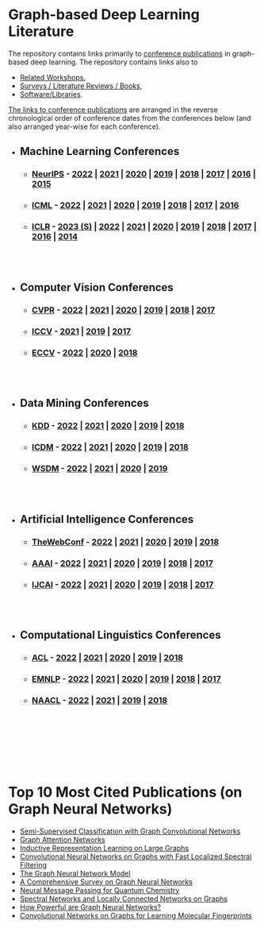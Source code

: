 # Graph-based Deep Learning Literature

The repository contains links primarily to [conference publications](https://github.com/naganandy/graph-based-deep-learning-literature/blob/master/conference-publications/README.md) in graph-based deep learning. The repository contains links also to 

- [Related Workshops](https://github.com/naganandy/graph-based-deep-learning-literature/blob/master/conference-publications/folders/workshops/README.md),
- [Surveys / Literature Reviews / Books](https://github.com/naganandy/graph-based-deep-learning-literature/blob/master/conference-publications/folders/surveys/README.md), 
- [Software/Libraries](https://github.com/naganandy/graph-based-deep-learning-literature/blob/master/conference-publications/folders/software/README.md).
 
[The links to conference publications](https://github.com/naganandy/graph-based-deep-learning-literature/blob/master/conference-publications/README.md#conferences) are arranged in the reverse chronological order of conference dates from the conferences below (and also arranged year-wise for each conference).

- ## Machine Learning Conferences
 
   * ### [NeurIPS](https://nips.cc/)  - [2022](https://github.com/naganandy/graph-based-deep-learning-literature/blob/master/conference-publications/folders/years/2022/publications_neurips22/README.md) | [2021](https://github.com/naganandy/graph-based-deep-learning-literature/blob/master/conference-publications/folders/years/2021/publications_neurips21/README.md) | [2020](https://github.com/naganandy/graph-based-deep-learning-literature/blob/master/conference-publications/folders/years/2020/publications_neurips20/README.md) | [2019](https://github.com/naganandy/graph-based-deep-learning-literature/blob/master/conference-publications/folders/years/2019/publications_neurips19/README.md) | [2018](https://github.com/naganandy/graph-based-deep-learning-literature/blob/master/conference-publications/folders/years/2018/publications_neurips18/README.md) | [2017](https://github.com/naganandy/graph-based-deep-learning-literature/blob/master/conference-publications/folders/years/2017.MD#neurips-2017) | [2016](https://github.com/naganandy/graph-based-deep-learning-literature/blob/master/conference-publications/folders/years/2017.MD#neurips-2016) | [2015](https://github.com/naganandy/graph-based-deep-learning-literature/blob/master/conference-publications/folders/years/2017.MD#neurips-2015)

   * ### [ICML](https://icml.cc/) - [2022](https://github.com/naganandy/graph-based-deep-learning-literature/blob/master/conference-publications/folders/years/2022/publications_icml22/README.md) | [2021](https://github.com/naganandy/graph-based-deep-learning-literature/blob/master/conference-publications/folders/years/2021/publications_icml21/README.md) |  [2020](https://github.com/naganandy/graph-based-deep-learning-literature/blob/master/conference-publications/folders/years/2020/publications_icml20/README.md) | [2019](https://github.com/naganandy/graph-based-deep-learning-literature/blob/master/conference-publications/folders/years/2019/publications_icml19/README.md) | [2018](https://github.com/naganandy/graph-based-deep-learning-literature/blob/master/conference-publications/folders/years/2018.MD#icml-2018-jul) | [2017](https://github.com/naganandy/graph-based-deep-learning-literature/blob/master/conference-publications/folders/years/2017.MD#icml-2017) | [2016](https://github.com/naganandy/graph-based-deep-learning-literature/blob/master/conference-publications/folders/years/2017.MD#icml-2016)
 
   * ### [ICLR](https://iclr.cc/) - [2023 (S)](https://github.com/naganandy/graph-based-deep-learning-literature/blob/master/conference-publications/folders/submissions_iclr/2023.md) | [2022](https://github.com/naganandy/graph-based-deep-learning-literature/blob/master/conference-publications/folders/years/2022/publications_iclr22/README.md) | [2021](https://github.com/naganandy/graph-based-deep-learning-literature/blob/master/conference-publications/folders/years/2021/publications_iclr21/README.md) | [2020](https://github.com/naganandy/graph-based-deep-learning-literature/blob/master/conference-publications/folders/years/2020/publications_iclr20/README.md) | [2019](https://github.com/naganandy/graph-based-deep-learning-literature/blob/master/conference-publications/folders/years/2019/publications_iclr19/README.md) | [2018](https://github.com/naganandy/graph-based-deep-learning-literature/blob/master/conference-publications/folders/years/2018.MD#iclr-2018-may) | [2017](https://github.com/naganandy/graph-based-deep-learning-literature/blob/master/conference-publications/folders/years/2017.MD#iclr-2017) | [2016](https://github.com/naganandy/graph-based-deep-learning-literature/blob/master/conference-publications/folders/years/2017.MD#iclr-2016) | [2014](https://github.com/naganandy/graph-based-deep-learning-literature/blob/master/conference-publications/folders/years/2017.MD#iclr-2014)

<br> </br>

- ## Computer Vision Conferences
   * ### [CVPR](http://cvpr2023.thecvf.com/) - [2022](https://github.com/naganandy/graph-based-deep-learning-literature/blob/master/conference-publications/folders/years/2022/publications_cvpr22/README.md) | [2021](https://github.com/naganandy/graph-based-deep-learning-literature/blob/master/conference-publications/folders/years/2021/publications_cvpr21/README.md) | [2020](https://github.com/naganandy/graph-based-deep-learning-literature/blob/master/conference-publications/folders/years/2020/publications_cvpr20/README.md) | [2019](https://github.com/naganandy/graph-based-deep-learning-literature/blob/master/conference-publications/folders/years/2019/publications_cvpr19/README.md) | [2018](https://github.com/naganandy/graph-based-deep-learning-literature/blob/master/conference-publications/folders/years/2018.MD#cvpr-2018-jun) | [2017](https://github.com/naganandy/graph-based-deep-learning-literature/blob/master/conference-publications/folders/years/2017.MD#cvpr-2017)
   * ### [ICCV](http://iccv2023.thecvf.com/home) - [2021](https://github.com/naganandy/graph-based-deep-learning-literature/blob/master/conference-publications/folders/years/2021/publications_iccv21/README.md) | [2019](https://github.com/naganandy/graph-based-deep-learning-literature/blob/master/conference-publications/folders/years/2019/publications_iccv19/README.md) | [2017](https://github.com/naganandy/graph-based-deep-learning-literature/blob/master/conference-publications/folders/years/2017.MD#iccv-2017)
   * ### [ECCV](https://eccv2022.ecva.net/) - [2022](https://github.com/naganandy/graph-based-deep-learning-literature/blob/master/conference-publications/folders/years/2022/publications_eccv22/README.md) | [2020](https://github.com/naganandy/graph-based-deep-learning-literature/blob/master/conference-publications/folders/years/2020/publications_eccv20/README.md) | [2018](https://github.com/naganandy/graph-based-deep-learning-literature/blob/master/conference-publications/folders/years/2018.MD#eccv-2018-sep)

<br> </br>
   
- ## Data Mining Conferences
   * ### [KDD](https://www.kdd.org/kdd2022/) - [2022](https://github.com/naganandy/graph-based-deep-learning-literature/tree/master/conference-publications/folders/years/2022/publications_kdd22/README.md) | [2021](https://github.com/naganandy/graph-based-deep-learning-literature/tree/master/conference-publications/folders/publications_kdd21/README.md) | [2020](https://github.com/naganandy/graph-based-deep-learning-literature/tree/master/conference-publications/folders/publications_kdd20/README.md) | [2019](https://github.com/naganandy/graph-based-deep-learning-literature/blob/master/conference-publications/folders/publications_kdd19/README.md) | [2018](https://github.com/naganandy/graph-based-deep-learning-literature/blob/master/conference-publications/folders/years/2018.MD#kdd-2018-aug)
   * ### [ICDM](https://icdm22.cse.usf.edu/) - [2022](https://github.com/naganandy/graph-based-deep-learning-literature/blob/master/conference-publications/folders/publications_icdm22/README.md) | [2021](https://github.com/naganandy/graph-based-deep-learning-literature/blob/master/conference-publications/folders/publications_icdm21/README.md) | [2020](https://github.com/naganandy/graph-based-deep-learning-literature/blob/master/conference-publications/folders/publications_icdm20/README.md) | [2019](https://github.com/naganandy/graph-based-deep-learning-literature/blob/master/conference-publications/folders/years/2019.MD#icdm-2019-nov) | [2018](https://github.com/naganandy/graph-based-deep-learning-literature/blob/master/conference-publications/folders/years/2018.MD#icdm-2018-nov)
   * ### [WSDM](https://www.wsdm-conference.org/2023/) - [2022](https://github.com/naganandy/graph-based-deep-learning-literature/blob/master/conference-publications/folders/publications_wsdm22/README.md) | [2021](https://github.com/naganandy/graph-based-deep-learning-literature/blob/master/conference-publications/folders/publications_wsdm21/README.md) | [2020](https://github.com/naganandy/graph-based-deep-learning-literature/blob/master/conference-publications/folders/years/2020.MD#wsdm-2020-feb) | [2019](https://github.com/naganandy/graph-based-deep-learning-literature/blob/master/conference-publications/folders/years/2019.MD#wsdm-2019-jan) 

<br> </br>

- ## Artificial Intelligence Conferences
   * ### [TheWebConf](https://www2023.thewebconf.org/) - [2022](https://github.com/naganandy/graph-based-deep-learning-literature/blob/master/conference-publications/folders/publications_webconf22/README.md)  | [2021](https://github.com/naganandy/graph-based-deep-learning-literature/blob/master/conference-publications/folders/publications_webconf21/README.md) | [2020](https://github.com/naganandy/graph-based-deep-learning-literature/blob/master/conference-publications/folders/publications_www20/README.md) | [2019](https://github.com/naganandy/graph-based-deep-learning-literature/blob/master/conference-publications/folders/years/2019.MD#www-2019-may) | [2018](https://github.com/naganandy/graph-based-deep-learning-literature/blob/master/conference-publications/folders/years/2018.MD#www-2018-april)
   * ### [AAAI](https://aaai.org/Conferences/AAAI-23/) - [2022](https://github.com/naganandy/graph-based-deep-learning-literature/blob/master/conference-publications/folders/publications_aaai22/README.md) | [2021](https://github.com/naganandy/graph-based-deep-learning-literature/blob/master/conference-publications/folders/publications_aaai21/README.md) | [2020](https://github.com/naganandy/graph-based-deep-learning-literature/blob/master/conference-publications/folders/publications_aaai20/README.md) | [2019](https://github.com/naganandy/graph-based-deep-learning-literature/blob/master/conference-publications/folders/publications_aaai19/README.md) | [2018](https://github.com/naganandy/graph-based-deep-learning-literature/blob/master/conference-publications/folders/years/2018.MD#aaai-2018-feb) | [2017](https://github.com/naganandy/graph-based-deep-learning-literature/blob/master/conference-publications/folders/years/2017.MD#aaai-2017)
   * ### [IJCAI](https://ijcai-23.org/) - [2022](https://github.com/naganandy/graph-based-deep-learning-literature/blob/master/conference-publications/folders/publications_ijcai22/README.md) | [2021](https://github.com/naganandy/graph-based-deep-learning-literature/blob/master/conference-publications/folders/publications_ijcai21/README.md) |  [2020](https://github.com/naganandy/graph-based-deep-learning-literature/blob/master/conference-publications/folders/publications_ijcai20/README.md) | [2019](https://github.com/naganandy/graph-based-deep-learning-literature/blob/master/conference-publications/folders/publications_ijcai19/README.md) | [2018](https://github.com/naganandy/graph-based-deep-learning-literature/blob/master/conference-publications/folders/years/2018.MD#ijcai-2018-jul) | [2017](https://github.com/naganandy/graph-based-deep-learning-literature/blob/master/conference-publications/folders/years/2017.MD#ijcai-2017)

<br> </br>

- ## Computational Linguistics Conferences
   * ### [ACL](https://2023.aclweb.org/) - [2022](https://github.com/naganandy/graph-based-deep-learning-literature/blob/master/conference-publications/folders/publications_acl22/README.md) | [2021](https://github.com/naganandy/graph-based-deep-learning-literature/blob/master/conference-publications/folders/publications_acl21/README.md) | [2020](https://github.com/naganandy/graph-based-deep-learning-literature/blob/master/conference-publications/folders/publications_acl20/README.md) | [2019](https://github.com/naganandy/graph-based-deep-learning-literature/blob/master/conference-publications/folders/publications_acl19/README.md) | [2018](https://github.com/naganandy/graph-based-deep-learning-literature/blob/master/conference-publications/folders/years/2018.MD#acl-2018-jul)
    * ### [EMNLP](https://2022.emnlp.org/) - [2022](https://github.com/naganandy/graph-based-deep-learning-literature/blob/master/conference-publications/folders/publications_emnlp22/README.md) | [2021](https://github.com/naganandy/graph-based-deep-learning-literature/blob/master/conference-publications/folders/publications_emnlp21/README.md) | [2020](https://github.com/naganandy/graph-based-deep-learning-literature/blob/master/conference-publications/folders/publications_emnlp20/README.md) | [2019](https://github.com/naganandy/graph-based-deep-learning-literature/blob/master/conference-publications/folders/publications_emnlp19/README.md) | [2018](https://github.com/naganandy/graph-based-deep-learning-literature/blob/master/conference-publications/folders/years/2018.MD#emnlp-2018-nov) | [2017](https://github.com/naganandy/graph-based-deep-learning-literature/blob/master/conference-publications/folders/years/2017.MD#emnlp-2017)
  * ### [NAACL](https://2022.naacl.org/) - [2022](https://github.com/naganandy/graph-based-deep-learning-literature/blob/master/conference-publications/folders/publications_naacl22/README.md) | [2021](https://github.com/naganandy/graph-based-deep-learning-literature/blob/master/conference-publications/folders/publications_naacl21/README.md) | [2019](https://github.com/naganandy/graph-based-deep-learning-literature/blob/master/conference-publications/folders/years/2019.MD#naacl-2019-jun) | [2018](https://github.com/naganandy/graph-based-deep-learning-literature/blob/master/conference-publications/folders/years/2018.MD#naacl-2018-jun)

<br> </br>
<br> </br>
<br> </br>

# Top 10 Most Cited Publications (on Graph Neural Networks)
- [Semi-Supervised Classification with Graph Convolutional Networks](https://github.com/naganandy/graph-based-deep-learning-literature/blob/master/conference-publications/folders/years/publications_pre18/gcn_iclr17/README.md)
- [Graph Attention Networks](https://github.com/naganandy/graph-based-deep-learning-literature/blob/master/conference-publications/folders/publications_conf18/gan_iclr18/README.md)
- [Inductive Representation Learning on Large Graphs](https://github.com/naganandy/graph-based-deep-learning-literature/blob/master/conference-publications/folders/years/publications_pre18/graphsage_neurips17/README.md)
- [Convolutional Neural Networks on Graphs with Fast Localized Spectral Filtering](https://github.com/naganandy/graph-based-deep-learning-literature/blob/master/conference-publications/folders/years/publications_pre18/chebnet_neurips16/README.md)
- [The Graph Neural Network Model](https://github.com/naganandy/graph-based-deep-learning-literature/blob/master/conference-publications/folders/years/publications_pre18/gnn_tnn09/README.md)
- [A Comprehensive Survey on Graph Neural Networks](https://github.com/naganandy/graph-based-deep-learning-literature/blob/master/conference-publications/folders/surveys/gnnsurvey_tnnls21/README.md)
- [Neural Message Passing for Quantum Chemistry](https://github.com/naganandy/graph-based-deep-learning-literature/blob/master/conference-publications/folders/years/publications_pre18/mpnn_icml17/README.md)
- [Spectral Networks and Locally Connected Networks on Graphs](https://github.com/naganandy/graph-based-deep-learning-literature/blob/master/conference-publications/folders/years/publications_pre18/graphcnn_iclr14/README.md)
- [How Powerful are Graph Neural Networks?](https://github.com/naganandy/graph-based-deep-learning-literature/blob/master/conference-publications/folders/years/2019/publications_iclr19/gin_iclr19/README.md)
- [Convolutional Networks on Graphs for Learning Molecular Fingerprints](https://github.com/naganandy/graph-based-deep-learning-literature/blob/master/conference-publications/folders/years/publications_pre18/graphcnn_neurips15/README.md)
